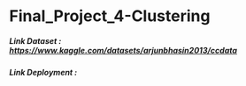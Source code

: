 # Final_Project_4-Clustering

##### Link Dataset : https://www.kaggle.com/datasets/arjunbhasin2013/ccdata
##### Link Deployment : 
